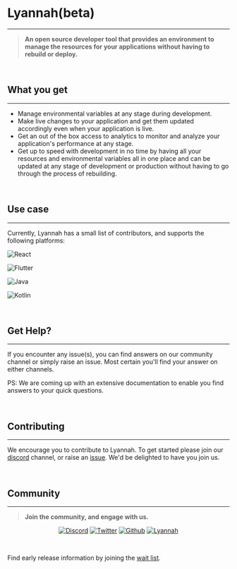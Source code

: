 # Lyannah(beta)
<hr/>

>**An open source developer tool that provides an environment to manage the resources for your applications without having to rebuild or deploy.**


<br>

## What you get
<hr/>

- Manage environmental variables at any stage during development.
- Make live changes to your application and get them updated accordingly even when your application is live.
- Get an out of the box access to analytics to monitor and analyze your application's performance at any stage.
- Get up to speed with development in no time by having all your resources and environmental variables all in one place and can be updated at any stage of development or production without having to go through the process of rebuilding.


<br>

## Use case
<hr/>

Currently, Lyannah has a small list of contributors, and supports the following platforms:

![React](https://img.shields.io/badge/React-20232A?style=for-the-badge&logo=react&logoColor=61DAFB)

![Flutter](https://img.shields.io/badge/Flutter-02569B?style=for-the-badge&logo=flutter&logoColor=white)


![Java](https://img.shields.io/badge/Java-ED8B00?style=for-the-badge&logo=java&logoColor=white)

![Kotlin](https://img.shields.io/badge/Kotlin-0095D5?&style=for-the-badge&logo=kotlin&logoColor=white)


<br>


## Get Help?
<hr/>

If you encounter any issue(s), you can find answers on our community channel or simply raise an issue. Most certain you'll find your answer on either channels.

PS: We are coming up with an extensive documentation to enable you find answers to your quick questions.

<br>

## Contributing
<hr/>

We encourage you to contribute to Lyannah. To get started please join our [discord](https://discord.gg/heDtHPP6Xu) channel, or raise an [issue](https://github.com/Lyannah-LLC/Lyannah/issues). We'd be delighted to have you join us.

<br>


## Community
<hr>

>**Join the community, and engage with us.**

<div align='center'>

[![Discord](https://img.shields.io/badge/Discord-7289DA?style=for-the-badge&logo=discord&logoColor=white)](https://discord.gg/heDtHPP6Xu)
[![Twitter](https://img.shields.io/badge/Twitter-1DA1F2?style=for-the-badge&logo=twitter&logoColor=white)](https://twitter.com/lyannah_app/)
[![Github](https://img.shields.io/badge/GitHub-100000?style=for-the-badge&logo=github&logoColor=white)](https://github.com/Lyannah-LLC/Lyannah/issues)
[![Lyannah](https://img.shields.io/badge/Lyannah-000000?style=for-the-badge&logo=About.me&logoColor=white)](https://www.lyannah.com/)
</div>

<br>

Find early release information by joining the [wait list](https://www.lyannah.com/).